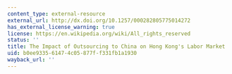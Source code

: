 ```yaml
---
content_type: external-resource
external_url: http://dx.doi.org/10.1257/000282805775014272
has_external_license_warning: true
license: https://en.wikipedia.org/wiki/All_rights_reserved
status: ''
title: The Impact of Outsourcing to China on Hong Kong's Labor Market
uid: b0ee9335-6147-4c05-877f-f331fb1a1930
wayback_url: ''
---
```

